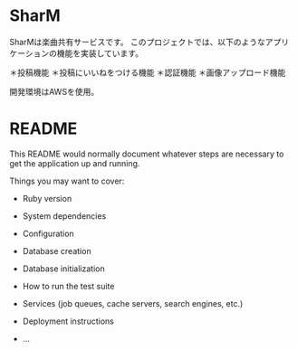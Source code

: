 # SharM
SharMは楽曲共有サービスです。
このプロジェクトでは、以下のようなアプリケーションの機能を実装しています。

＊投稿機能
＊投稿にいいねをつける機能
＊認証機能
＊画像アップロード機能

開発環境はAWSを使用。


# README

This README would normally document whatever steps are necessary to get the
application up and running.

Things you may want to cover:

* Ruby version

* System dependencies

* Configuration

* Database creation

* Database initialization

* How to run the test suite

* Services (job queues, cache servers, search engines, etc.)

* Deployment instructions

* ...
